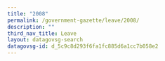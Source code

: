 ```yaml
---
title: "2008"
permalink: /government-gazette/leave/2008/
description: ""
third_nav_title: Leave
layout: datagovsg-search
datagovsg-id: d_5c9c8d293f6fa1fc885d6a1cc7b058e2
---
```

